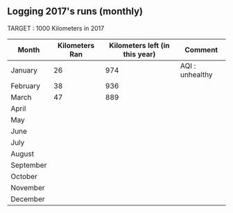 ## Logging 2017's runs (monthly)

TARGET :  1000 Kilometers in 2017

| Month              | Kilometers Ran    | Kilometers left (in this year)       | Comment                                      |
| ---                | ---               | ---                                  | ---                                          |
| January            | 26                | 974                                  | AQI : unhealthy                              |
| February           | 38                | 936                                  |                                              |
| March              | 47                | 889                                  |                                              |
| April              |                   |                                      |                                              |
| May                |                   |                                      |                                              |
| June               |                   |                                      |                                              |
| July               |                   |                                      |                                              |
| August             |                   |                                      |                                              |
| September          |                   |                                      |                                              |
| October            |                   |                                      |                                              |
| November           |                   |                                      |                                              |
| December           |                   |                                      |   